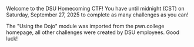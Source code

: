 Welcome to the DSU Homecoming CTF! You have until midnight (CST) on Saturday, September 27, 2025 to complete as many challenges as you can! 

The "Using the Dojo" module was imported from the pwn.college homepage, all other challenges were created by DSU employees. Good luck!

